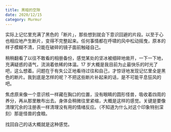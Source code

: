 ```yaml
---
title: 黑暗的空隙
date: 2020/12/15
category: Murmur
---
```


实际上记忆里充满了黑色的「断片」，那些想到就会下意识回避的片段。以至于心也相应地产生断片，变得不完整起来。任何事情都在呼啸的风中松动摇曳，原本的样子模糊不清，只能在破碎的镜子面前触碰自己。

稍稍翻看了以往不敢看的相册备份，感觉某处的坚冰被细碎地凿开，一下一下地，充满疑惑的语气，流淌着依稀的体温。17 岁大概是我目前为止最快乐的时光了吧，这么想着。问题在于有失公正地看待过往和自己，才惊讶地发现记忆里全是黑色的断片。我到底是怎样的呢？不把这些断片补起来的话，是不可能平息狂风的吧。

焦虑原来像一个意识核一样藏在胸口的位置，没有眼睛的圆形怪兽，吸收着四周的养分，再从那里散布出去。身体会稍微往里紧缩，大概是这样的感觉。关键是要像清理冗余的注册表一样清理没有用的情绪反应。（不知道为什么对这个印象特别深刻）那是怪兽的食粮。

找回自己的话大概就是这种感觉。
